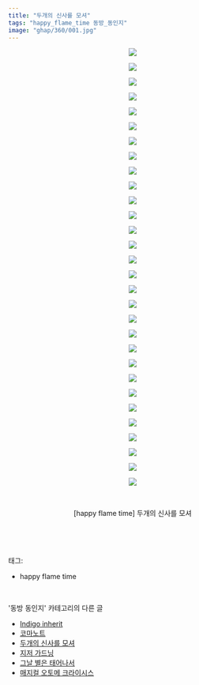 ```yaml
---
title: "두개의 신사를 모셔"
tags: "happy_flame_time 동방_동인지"
image: "ghap/360/001.jpg"
---
```

<div class="article">
<p style="text-align: center; clear: none; float: none;"><img src="{{ site.nasurl }}/ghap/360/001.jpg"/></p>
<p style="text-align: center; clear: none; float: none;"><img src="{{ site.nasurl }}/ghap/360/002.jpg"/></p>
<p style="text-align: center; clear: none; float: none;"><img src="{{ site.nasurl }}/ghap/360/003.jpg"/></p>
<p style="text-align: center; clear: none; float: none;"><img src="{{ site.nasurl }}/ghap/360/004.jpg"/></p>
<p style="text-align: center; clear: none; float: none;"><img src="{{ site.nasurl }}/ghap/360/005.jpg"/></p>
<p style="text-align: center; clear: none; float: none;"><img src="{{ site.nasurl }}/ghap/360/006.jpg"/></p>
<p style="text-align: center; clear: none; float: none;"><img src="{{ site.nasurl }}/ghap/360/007.jpg"/></p>
<p style="text-align: center; clear: none; float: none;"><img src="{{ site.nasurl }}/ghap/360/008.jpg"/></p>
<p style="text-align: center; clear: none; float: none;"><img src="{{ site.nasurl }}/ghap/360/009.jpg"/></p>
<p style="text-align: center; clear: none; float: none;"><img src="{{ site.nasurl }}/ghap/360/010.jpg"/></p>
<p style="text-align: center; clear: none; float: none;"><img src="{{ site.nasurl }}/ghap/360/011.jpg"/></p>
<p style="text-align: center; clear: none; float: none;"><img src="{{ site.nasurl }}/ghap/360/012.jpg"/></p>
<p style="text-align: center; clear: none; float: none;"><img src="{{ site.nasurl }}/ghap/360/013.jpg"/></p>
<p style="text-align: center; clear: none; float: none;"><img src="{{ site.nasurl }}/ghap/360/014.jpg"/></p>
<p style="text-align: center; clear: none; float: none;"><img src="{{ site.nasurl }}/ghap/360/015.jpg"/></p>
<p style="text-align: center; clear: none; float: none;"><img src="{{ site.nasurl }}/ghap/360/016.jpg"/></p>
<p style="text-align: center; clear: none; float: none;"><img src="{{ site.nasurl }}/ghap/360/017.jpg"/></p>
<p style="text-align: center; clear: none; float: none;"><img src="{{ site.nasurl }}/ghap/360/018.jpg"/></p>
<p style="text-align: center; clear: none; float: none;"><img src="{{ site.nasurl }}/ghap/360/019.jpg"/></p>
<p style="text-align: center; clear: none; float: none;"><img src="{{ site.nasurl }}/ghap/360/020.jpg"/></p>
<p style="text-align: center; clear: none; float: none;"><img src="{{ site.nasurl }}/ghap/360/021.jpg"/></p>
<p style="text-align: center; clear: none; float: none;"><img src="{{ site.nasurl }}/ghap/360/022.jpg"/></p>
<p style="text-align: center; clear: none; float: none;"><img src="{{ site.nasurl }}/ghap/360/023.jpg"/></p>
<p style="text-align: center; clear: none; float: none;"><img src="{{ site.nasurl }}/ghap/360/024.jpg"/></p>
<p style="text-align: center; clear: none; float: none;"><img src="{{ site.nasurl }}/ghap/360/025.jpg"/></p>
<p style="text-align: center; clear: none; float: none;"><img src="{{ site.nasurl }}/ghap/360/026.jpg"/></p>
<p style="text-align: center; clear: none; float: none;"><img src="{{ site.nasurl }}/ghap/360/027.jpg"/></p>
<p style="text-align: center; clear: none; float: none;"><img src="{{ site.nasurl }}/ghap/360/028.jpg"/></p>
<p style="text-align: center; clear: none; float: none;"><img src="{{ site.nasurl }}/ghap/360/029.jpg"/></p>
<p style="text-align: center; clear: none; float: none;"><img src="{{ site.nasurl }}/ghap/360/030.jpg"/></p>
<p style="text-align: center; clear: none; float: none;"><br/></p>
<p style="text-align: center; clear: none; float: none;">[happy flame time] 두개의 신사를 모셔</p>
<p><br/></p>
</div><br/>
<div class="tagTrail">
<p>태그: </p>
<ul>
<li>happy flame time</li>
</ul>
</div><br/>
<div class="another">
<p>'동방 동인지' 카테고리의 다른 글</p>
<ul>
<li><a href="/2016-06-20-ghap_362">Indigo inherit</a></li>
<li><a href="/2016-06-20-ghap_361">코마노트</a></li>
<li><a href="/2016-06-20-ghap_360">두개의 신사를 모셔</a></li>
<li><a href="/2016-06-20-ghap_359">지저 가드닝</a></li>
<li><a href="/2016-06-20-ghap_358">그날 별은 태어나서</a></li>
<li><a href="/2016-06-20-ghap_357">매지컬 오토메 크라이시스</a></li>
</ul>
</div><br/>
<div class="cb_module cb_fluid">
<div class="cb_wrt cb_profile">
</div><!-- commentList close -->
</div><br/>
